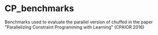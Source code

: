 # CP_benchmarks
Benchmarks used to evaluate the parallel version of chuffed in the paper "Parallelizing Constraint Programming with Learning" (CPAIOR 2016)
